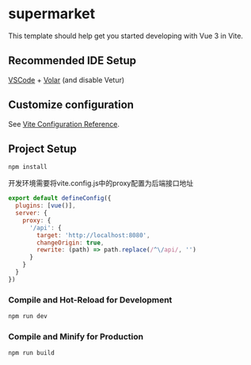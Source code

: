 # supermarket

This template should help get you started developing with Vue 3 in Vite.

## Recommended IDE Setup

[VSCode](https://code.visualstudio.com/) + [Volar](https://marketplace.visualstudio.com/items?itemName=Vue.volar) (and disable Vetur)

## Customize configuration

See [Vite Configuration Reference](https://vitejs.dev/config/).

## Project Setup

```sh
npm install
```
开发环境需要将vite.config.js中的proxy配置为后端接口地址
```javascript
export default defineConfig({
  plugins: [vue()],
  server: {
    proxy: {
      '/api': {
        target: 'http://localhost:8080',
        changeOrigin: true,
        rewrite: (path) => path.replace(/^\/api/, '')
      }
    }
  }
})
```

### Compile and Hot-Reload for Development

```sh
npm run dev
```

### Compile and Minify for Production

```sh
npm run build
```
